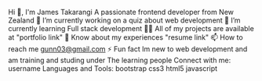 Hi 👋, I'm James Takarangi
A passionate frontend developer from New Zealand
🔭 I’m currently working on a quiz about web development
🌱 I’m currently learning Full stack development
👨‍💻 All of my projects are available at "portfolio link"
📄 Know about my experiences "resume link"
📫 How to reach me gunn03@gmail.com
⚡ Fun fact Im new to web development and am training and studing under The learning people
Connect with me:
username
Languages and Tools:
bootstrap
css3
html5
javascript

